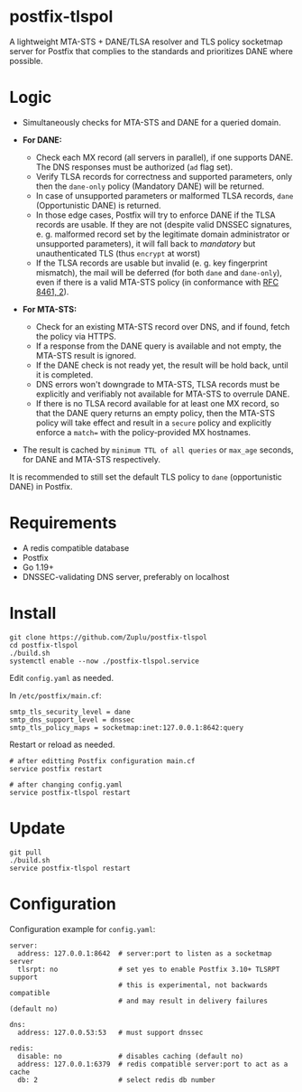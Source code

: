 # postfix-tlspol

A lightweight MTA-STS + DANE/TLSA resolver and TLS policy socketmap server for Postfix that complies to the standards and prioritizes DANE where possible.

# Logic

- Simultaneously checks for MTA-STS and DANE for a queried domain.
  
- **For DANE:**
  - Check each MX record (all servers in parallel), if one supports DANE. The DNS responses must be authorized (`ad` flag set).
  - Verify TLSA records for correctness and supported parameters, only then the `dane-only` policy (Mandatory DANE) will be returned.
  - In case of unsupported parameters or malformed TLSA records, `dane` (Opportunistic DANE) is returned.
  - In those edge cases, Postfix will try to enforce DANE if the TLSA records are usable. If they are not (despite valid DNSSEC signatures, e. g. malformed record set by the legitimate domain administrator or unsupported parameters), it will fall back to *mandatory* but unauthenticated TLS (thus `encrypt` at worst)
  - If the TLSA records are usable but invalid (e. g. key fingerprint mismatch), the mail will be deferred (for both `dane` and `dane-only`), even if there is a valid MTA-STS policy (in conformance with [RFC 8461, 2](https://www.rfc-editor.org/rfc/rfc8461#section-2)).
    
- **For MTA-STS:**
  - Check for an existing MTA-STS record over DNS, and if found, fetch the policy via HTTPS.
  - If a response from the DANE query is available and not empty, the MTA-STS result is ignored.
  - If the DANE check is not ready yet, the result will be hold back, until it is completed.
  - DNS errors won't downgrade to MTA-STS, TLSA records must be explicitly and verifiably not available for MTA-STS to overrule DANE.
  - If there is no TLSA record available for at least one MX record, so that the DANE query returns an empty policy, then the MTA-STS policy will take effect and result in a `secure` policy and explicitly enforce a `match=` with the policy-provided MX hostnames.
    
- The result is cached by `minimum TTL of all queries` or `max_age` seconds, for DANE and MTA-STS respectively.

It is recommended to still set the default TLS policy to `dane` (opportunistic DANE) in Postfix.

# Requirements

- A redis compatible database
- Postfix
- Go 1.19+
- DNSSEC-validating DNS server, preferably on localhost

# Install

```
git clone https://github.com/Zuplu/postfix-tlspol
cd postfix-tlspol
./build.sh
systemctl enable --now ./postfix-tlspol.service
```

Edit `config.yaml` as needed.

In `/etc/postfix/main.cf`:

```
smtp_tls_security_level = dane
smtp_dns_support_level = dnssec
smtp_tls_policy_maps = socketmap:inet:127.0.0.1:8642:query
```

Restart or reload as needed.
```
# after editting Postfix configuration main.cf
service postfix restart

# after changing config.yaml
service postfix-tlspol restart
```

# Update

```
git pull
./build.sh
service postfix-tlspol restart
```

# Configuration

Configuration example for `config.yaml`:
```
server:
  address: 127.0.0.1:8642  # server:port to listen as a socketmap server
  tlsrpt: no               # set yes to enable Postfix 3.10+ TLSRPT support
                           # this is experimental, not backwards compatible
                           # and may result in delivery failures (default no)

dns:
  address: 127.0.0.53:53   # must support dnssec

redis:
  disable: no              # disables caching (default no)
  address: 127.0.0.1:6379  # redis compatible server:port to act as a cache
  db: 2                    # select redis db number

```
